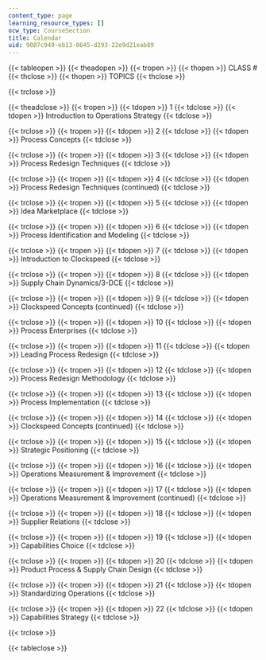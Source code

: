 ```yaml
---
content_type: page
learning_resource_types: []
ocw_type: CourseSection
title: Calendar
uid: 9087c949-eb13-0645-d293-22e9d21eab89
---
```


{{< tableopen >}}
{{< theadopen >}}
{{< tropen >}}
{{< thopen >}}
CLASS #
{{< thclose >}}
{{< thopen >}}
TOPICS
{{< thclose >}}

{{< trclose >}}

{{< theadclose >}}
{{< tropen >}}
{{< tdopen >}}
1
{{< tdclose >}}
{{< tdopen >}}
Introduction to Operations Strategy
{{< tdclose >}}

{{< trclose >}}
{{< tropen >}}
{{< tdopen >}}
2
{{< tdclose >}}
{{< tdopen >}}
Process Concepts
{{< tdclose >}}

{{< trclose >}}
{{< tropen >}}
{{< tdopen >}}
3
{{< tdclose >}}
{{< tdopen >}}
Process Redesign Techniques
{{< tdclose >}}

{{< trclose >}}
{{< tropen >}}
{{< tdopen >}}
4
{{< tdclose >}}
{{< tdopen >}}
Process Redesign Techniques (continued)
{{< tdclose >}}

{{< trclose >}}
{{< tropen >}}
{{< tdopen >}}
5
{{< tdclose >}}
{{< tdopen >}}
Idea Marketplace
{{< tdclose >}}

{{< trclose >}}
{{< tropen >}}
{{< tdopen >}}
6
{{< tdclose >}}
{{< tdopen >}}
Process Identification and Modeling
{{< tdclose >}}

{{< trclose >}}
{{< tropen >}}
{{< tdopen >}}
7
{{< tdclose >}}
{{< tdopen >}}
Introduction to Clockspeed
{{< tdclose >}}

{{< trclose >}}
{{< tropen >}}
{{< tdopen >}}
8
{{< tdclose >}}
{{< tdopen >}}
Supply Chain Dynamics/3-DCE
{{< tdclose >}}

{{< trclose >}}
{{< tropen >}}
{{< tdopen >}}
9
{{< tdclose >}}
{{< tdopen >}}
Clockspeed Concepts (continued)
{{< tdclose >}}

{{< trclose >}}
{{< tropen >}}
{{< tdopen >}}
10
{{< tdclose >}}
{{< tdopen >}}
Process Enterprises
{{< tdclose >}}

{{< trclose >}}
{{< tropen >}}
{{< tdopen >}}
11
{{< tdclose >}}
{{< tdopen >}}
Leading Process Redesign
{{< tdclose >}}

{{< trclose >}}
{{< tropen >}}
{{< tdopen >}}
12
{{< tdclose >}}
{{< tdopen >}}
Process Redesign Methodology
{{< tdclose >}}

{{< trclose >}}
{{< tropen >}}
{{< tdopen >}}
13
{{< tdclose >}}
{{< tdopen >}}
Process Implementation
{{< tdclose >}}

{{< trclose >}}
{{< tropen >}}
{{< tdopen >}}
14
{{< tdclose >}}
{{< tdopen >}}
Clockspeed Concepts (continued)
{{< tdclose >}}

{{< trclose >}}
{{< tropen >}}
{{< tdopen >}}
15
{{< tdclose >}}
{{< tdopen >}}
Strategic Positioning
{{< tdclose >}}

{{< trclose >}}
{{< tropen >}}
{{< tdopen >}}
16
{{< tdclose >}}
{{< tdopen >}}
Operations Measurement & Improvement
{{< tdclose >}}

{{< trclose >}}
{{< tropen >}}
{{< tdopen >}}
17
{{< tdclose >}}
{{< tdopen >}}
Operations Measurement & Improvement (continued)
{{< tdclose >}}

{{< trclose >}}
{{< tropen >}}
{{< tdopen >}}
18
{{< tdclose >}}
{{< tdopen >}}
Supplier Relations
{{< tdclose >}}

{{< trclose >}}
{{< tropen >}}
{{< tdopen >}}
19
{{< tdclose >}}
{{< tdopen >}}
Capabilities Choice
{{< tdclose >}}

{{< trclose >}}
{{< tropen >}}
{{< tdopen >}}
20
{{< tdclose >}}
{{< tdopen >}}
Product Process & Supply Chain Design
{{< tdclose >}}

{{< trclose >}}
{{< tropen >}}
{{< tdopen >}}
21
{{< tdclose >}}
{{< tdopen >}}
Standardizing Operations
{{< tdclose >}}

{{< trclose >}}
{{< tropen >}}
{{< tdopen >}}
22
{{< tdclose >}}
{{< tdopen >}}
Capabilities Strategy
{{< tdclose >}}

{{< trclose >}}

{{< tableclose >}}